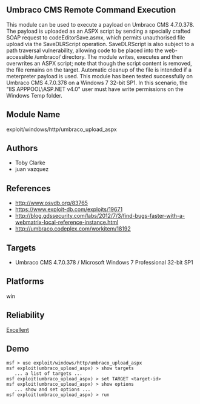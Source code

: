 ## Umbraco CMS Remote Command Execution

This module can be used to execute a payload on Umbraco CMS 
4.7.0.378. The payload is uploaded as an ASPX script by 
sending a specially crafted SOAP request to 
codeEditorSave.asmx, which permits unauthorised file upload 
via the SaveDLRScript operation. SaveDLRScript is also 
subject to a path traversal vulnerability, allowing code to 
be placed into the web-accessible /umbraco/ directory. The 
module writes, executes and then overwrites an ASPX script; 
note that though the script content is removed, the file 
remains on the target. Automatic cleanup of the file is 
intended if a meterpreter payload is used. This module has 
been tested successfully on Umbraco CMS 4.7.0.378 on a 
Windows 7 32-bit SP1. In this scenario, the "IIS 
APPPOOL\ASP.NET v4.0" user must have write permissions on 
the Windows Temp folder.


## Module Name
exploit/windows/http/umbraco_upload_aspx

## Authors
* Toby Clarke
* juan vazquez


## References
* http://www.osvdb.org/83765
* https://www.exploit-db.com/exploits/19671
* http://blog.gdssecurity.com/labs/2012/7/3/find-bugs-faster-with-a-webmatrix-local-reference-instance.html
* http://umbraco.codeplex.com/workitem/18192



## Targets
* Umbraco CMS 4.7.0.378 / Microsoft Windows 7 Professional 32-bit SP1


## Platforms
win

## Reliability
[Excellent](https://github.com/rapid7/metasploit-framework/wiki/Exploit-Ranking)

## Demo

```
msf > use exploit/windows/http/umbraco_upload_aspx
msf exploit(umbraco_upload_aspx) > show targets
   ... a list of targets ...
msf exploit(umbraco_upload_aspx) > set TARGET <target-id>
msf exploit(umbraco_upload_aspx) > show options
   ... show and set options ...
msf exploit(umbraco_upload_aspx) > run
```
    
    